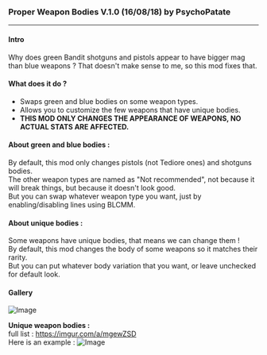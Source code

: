 ### Proper Weapon Bodies V.1.0 (16/08/18) by PsychoPatate
---

#### Intro
Why does green Bandit shotguns and pistols appear to have bigger mag than blue weapons ?
That doesn't make sense to me, so this mod fixes that.

#### What does it do ?
- Swaps green and blue bodies on some weapon types.
- Allows you to customize the few weapons that have unique bodies.
- **THIS MOD ONLY CHANGES THE APPEARANCE OF WEAPONS, NO ACTUAL STATS ARE AFFECTED.**

#### About green and blue bodies :
By default, this mod only changes pistols (not Tediore ones) and shotguns bodies.  
The other weapon types are named as "Not recommended", not because it will break things, but because it doesn't look good.  
But you can swap whatever weapon type you want, just by enabling/disabling lines using BLCMM.

#### About unique bodies :
Some weapons have unique bodies, that means we can change them !  
By default, this mod changes the body of some weapons so it matches their rarity.  
But you can put whatever body variation that you want, or leave unchecked for default look.

#### Gallery
![Image](https://i.imgur.com/WHq2sdp.jpg)

**Unique weapon bodies :**  
full list : https://imgur.com/a/mgewZSD  
Here is an example :
![Image](https://i.imgur.com/ViD8CxT.gif)
